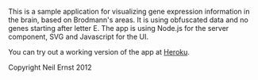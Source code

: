 This is a sample application for visualizing gene expression information in the brain, based on Brodmann's areas. It is using obfuscated data and no genes starting after letter E. The app is using Node.js for the server component, SVG and Javascript for the UI.

You can try out a working version of the app at [Heroku](http://bioviz.herokuapp.com).

Copyright Neil Ernst 2012

